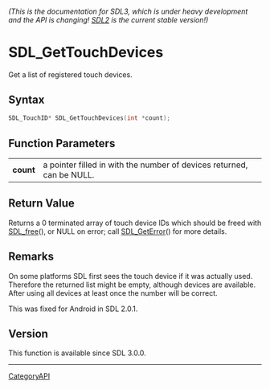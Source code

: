 ###### (This is the documentation for SDL3, which is under heavy development and the API is changing! [SDL2](https://wiki.libsdl.org/SDL2/) is the current stable version!)
# SDL_GetTouchDevices

Get a list of registered touch devices.

## Syntax

```c
SDL_TouchID* SDL_GetTouchDevices(int *count);

```

## Function Parameters

|               |                                                                       |
| ------------- | --------------------------------------------------------------------- |
| **count**     | a pointer filled in with the number of devices returned, can be NULL. |

## Return Value

Returns a 0 terminated array of touch device IDs which should be freed with
[SDL_free](SDL_free.md)(), or NULL on error; call
[SDL_GetError](SDL_GetError.md)() for more details.

## Remarks

On some platforms SDL first sees the touch device if it was actually used.
Therefore the returned list might be empty, although devices are available.
After using all devices at least once the number will be correct.

This was fixed for Android in SDL 2.0.1.

## Version

This function is available since SDL 3.0.0.

----
[CategoryAPI](CategoryAPI.md)
